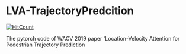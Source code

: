 # LVA-TrajectoryPredcition
[![HitCount](http://hits.dwyl.io/xuehaouwa/LVA-TrajectoryPredcition.svg)](http://hits.dwyl.io/xuehaouwa/LVA-TrajectoryPredcition)

The pytorch code of WACV 2019 paper 'Location-Velocity Attention for Pedestrian Trajectory Prediction